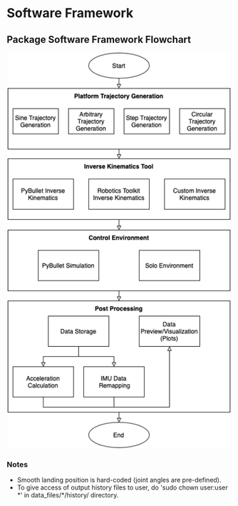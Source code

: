 # Software Framework

## Package Software Framework Flowchart
<p align="center">
  <img src="../images/solo-6dof-motion-platform_framework.png" width="500"/>
</p>

### Notes   
- Smooth landing position is hard-coded (joint angles are pre-defined).  
- To give access of output history files to user, do 'sudo chown user:user \*' in data_files/\*/history/ directory.  